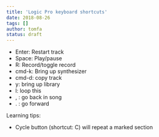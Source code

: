 ```yaml
---
title: 'Logic Pro keyboard shortcuts'
date: 2018-08-26
tags: []
author: tomfa
status: draft
---
```


- Enter: Restart track
- Space: Play/pause
- R: Record/toggle record
- cmd-k: Bring up synthesizer
- cmd-d: copy track
- y: bring up library
- l: loop this
- , : go back in song
- . : go forward

Learning tips:

- Cycle button (shortcut: C) will repeat a marked section
